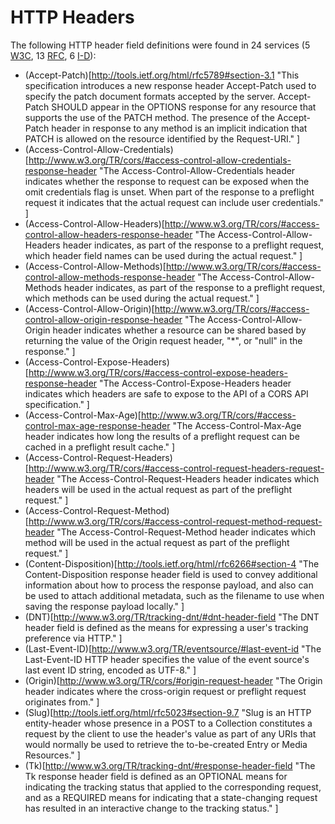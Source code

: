 HTTP Headers
==============

The following HTTP header field definitions were found in 24 services (5 [W3C](../W3C/), 13 [RFC](../IETF/RFC/), 6 [I-D](../IETF/I-D)):

* (Accept-Patch)[http://tools.ietf.org/html/rfc5789#section-3.1 "This specification introduces a new response header Accept-Patch used to specify the patch document formats accepted by the server. Accept-Patch SHOULD appear in the OPTIONS response for any resource that supports the use of the PATCH method. The presence of the Accept-Patch header in response to any method is an implicit indication that PATCH is allowed on the resource identified by the Request-URI." ]
* (Access-Control-Allow-Credentials)[http://www.w3.org/TR/cors/#access-control-allow-credentials-response-header "The Access-Control-Allow-Credentials header indicates whether the response to request can be exposed when the omit credentials flag is unset. When part of the response to a preflight request it indicates that the actual request can include user credentials." ]
* (Access-Control-Allow-Headers)[http://www.w3.org/TR/cors/#access-control-allow-headers-response-header "The Access-Control-Allow-Headers header indicates, as part of the response to a preflight request, which header field names can be used during the actual request." ]
* (Access-Control-Allow-Methods)[http://www.w3.org/TR/cors/#access-control-allow-methods-response-header "The Access-Control-Allow-Methods header indicates, as part of the response to a preflight request, which methods can be used during the actual request." ]
* (Access-Control-Allow-Origin)[http://www.w3.org/TR/cors/#access-control-allow-origin-response-header "The Access-Control-Allow-Origin header indicates whether a resource can be shared based by returning the value of the Origin request header, "*", or "null" in the response." ]
* (Access-Control-Expose-Headers)[http://www.w3.org/TR/cors/#access-control-expose-headers-response-header "The Access-Control-Expose-Headers header indicates which headers are safe to expose to the API of a CORS API specification." ]
* (Access-Control-Max-Age)[http://www.w3.org/TR/cors/#access-control-max-age-response-header "The Access-Control-Max-Age header indicates how long the results of a preflight request can be cached in a preflight result cache." ]
* (Access-Control-Request-Headers)[http://www.w3.org/TR/cors/#access-control-request-headers-request-header "The Access-Control-Request-Headers header indicates which headers will be used in the actual request as part of the preflight request." ]
* (Access-Control-Request-Method)[http://www.w3.org/TR/cors/#access-control-request-method-request-header "The Access-Control-Request-Method header indicates which method will be used in the actual request as part of the preflight request." ]
* (Content-Disposition)[http://tools.ietf.org/html/rfc6266#section-4 "The Content-Disposition response header field is used to convey additional information about how to process the response payload, and also can be used to attach additional metadata, such as the filename to use when saving the response payload locally." ]
* (DNT)[http://www.w3.org/TR/tracking-dnt/#dnt-header-field "The DNT header field is defined as the means for expressing a user's tracking preference via HTTP." ]
* (Last-Event-ID)[http://www.w3.org/TR/eventsource/#last-event-id "The Last-Event-ID HTTP header specifies the value of the event source's last event ID string, encoded as UTF-8." ]
* (Origin)[http://www.w3.org/TR/cors/#origin-request-header "The Origin header indicates where the cross-origin request or preflight request originates from." ]
* (Slug)[http://tools.ietf.org/html/rfc5023#section-9.7 "Slug is an HTTP entity-header whose presence in a POST to a Collection constitutes a request by the client to use the header's value as part of any URIs that would normally be used to retrieve the to-be-created Entry or Media Resources." ]
* (Tk)[http://www.w3.org/TR/tracking-dnt/#response-header-field "The Tk response header field is defined as an OPTIONAL means for indicating the tracking status that applied to the corresponding request, and as a REQUIRED means for indicating that a state-changing request has resulted in an interactive change to the tracking status." ]
